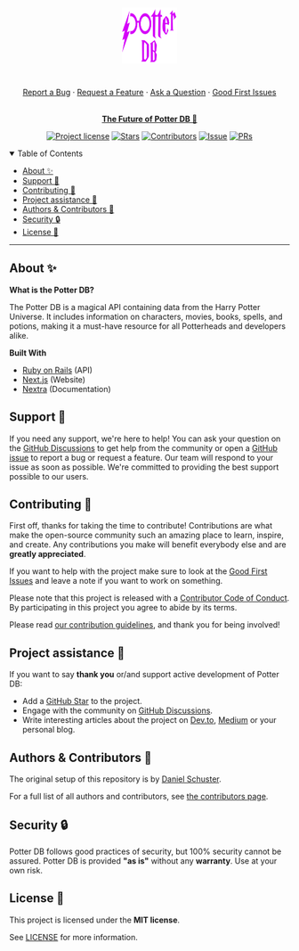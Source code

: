 <div align="center">
  <h1 align="center">
    <a href="https://github.com/danielschuster-muc/potter-db">
      <img src="logo.svg" alt="Logo" width="100" height="100">
    </a>
  </h1>

  <br />
  <a href="https://github.com/danielschuster-muc/potter-db/issues/new?assignees=&labels=bug&template=1_bug_report.yml">Report a Bug</a>
  ·
  <a href="https://github.com/danielschuster-muc/potter-db/issues/new?assignees=&labels=enhancement&template=2_feature_request.yml">Request a Feature</a>
  ·
  <a href="https://github.com/danielschuster-muc/potter-db/discussions">Ask a Question</a>
  ·
  <a href="https://github.com/danielschuster-muc/potter-db/issues?q=is%3Aopen+is%3Aissue+label%3A%22good+first+issue%22">Good First Issues</a>
</div>

<div align="center">
<br />

**[The Future of Potter DB 🚀](https://github.com/danielschuster-muc/potter-db/discussions/338)**

[![Project license](https://img.shields.io/github/license/danielschuster-muc/potter-db?style=flat-square)](LICENSE)
[![Stars](https://img.shields.io/github/stars/danielschuster-muc/potter-db?style=flat-square)](https://github.com/danielschuster-muc/potter-db/stargazers)
[![Contributors](https://img.shields.io/github/contributors/danielschuster-muc/potter-db?style=flat-square)](https://github.com/danielschuster-muc/potter-db/graphs/contributors)
[![Issue](https://img.shields.io/github/issues/danielschuster-muc/potter-db?style=flat-square)](https://github.com/danielschuster-muc/potter-db/issues)
[![PRs](https://img.shields.io/github/issues-pr/danielschuster-muc/potter-db?style=flat-square)](https://github.com/danielschuster-muc/potter-db/pulls)

</div>

<details open="open">
<summary>Table of Contents</summary>

- [About ✨](#about-)
- [Support 🙋](#support-)
- [Contributing 💪](#contributing-)
- [Project assistance 🤝](#project-assistance-)
- [Authors & Contributors 👥](#authors-contributors-)
- [Security 🔒](#lock-security-)
- [License 📜](#license-)

</details>

---

## About ✨

**What is the Potter DB?**

The Potter DB is a magical API containing data from the Harry Potter Universe. It includes information on characters, movies, books, spells, and potions, making it a must-have resource for all Potterheads and developers alike.

**Built With**

- [Ruby on Rails](https://rubyonrails.org/) (API)
- [Next.js](https://nextjs.org/) (Website)
- [Nextra](https://nextra.vercel.app/) (Documentation)

## Support 🙋

If you need any support, we're here to help! You can ask your question on the [GitHub Discussions](https://github.com/danielschuster-muc/potter-db/discussions) to get help from the community or open a [GitHub issue](https://github.com/danielschuster-muc/potter-db/issues/new/choose) to report a bug or request a feature. Our team will respond to your issue as soon as possible. We're committed to providing the best support possible to our users.

## Contributing 💪

First off, thanks for taking the time to contribute! Contributions are what make the open-source community such an amazing place to learn, inspire, and create. Any contributions you make will benefit everybody else and are **greatly appreciated**.

If you want to help with the project make sure to look at the [Good First Issues](https://github.com/danielschuster-muc/potter-db/issues?q=is%3Aopen+is%3Aissue+label%3A%22good+first+issue%22) and leave a note if you want to work on something.

Please note that this project is released with a [Contributor Code of Conduct](CODE_OF_CONDUCT.md). By participating in this project you agree to abide by its terms.

Please read [our contribution guidelines](CONTRIBUTING.md), and thank you for being involved!

## Project assistance 🤝

If you want to say **thank you** or/and support active development of Potter DB:

- Add a [GitHub Star](https://github.com/danielschuster-muc/potter-db) to the project.
- Engage with the community on [GitHub Discussions](https://github.com/danielschuster-muc/potter-db/discussions).
- Write interesting articles about the project on [Dev.to](https://dev.to/), [Medium](https://medium.com/) or your personal blog.

## Authors & Contributors 👥

The original setup of this repository is by [Daniel Schuster](https://github.com/danielschuster-muc).

For a full list of all authors and contributors, see [the contributors page](https://github.com/danielschuster-muc/potter-db/contributors).

## Security 🔒

Potter DB follows good practices of security, but 100% security cannot be assured.
Potter DB is provided **"as is"** without any **warranty**. Use at your own risk.

## License 📜

This project is licensed under the **MIT license**.

See [LICENSE](LICENSE) for more information.
